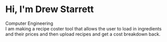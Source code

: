 # Hi, I'm Drew Starrett
Computer Engineering\
I am making a recipe coster tool that allows the user to load in ingredients and their prices and then upload recipes and get a cost breakdown back.
